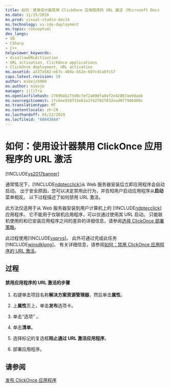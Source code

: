 ```yaml
---
title: 如何：使用设计器禁用 ClickOnce 应用程序的 URL 激活 |Microsoft Docs
ms.date: 11/15/2016
ms.prod: visual-studio-dev14
ms.technology: vs-ide-deployment
ms.topic: conceptual
dev_langs:
- VB
- CSharp
- C++
helpviewer_keywords:
- disallowURLActivation
- URL activation, ClickOnce applications
- ClickOnce deployment, URL activation
ms.assetid: a337a582-e67c-409a-b52e-607cd1a8fc57
caps.latest.revision: 18
author: mikejo5000
ms.author: mikejo
manager: jillfra
ms.openlocfilehash: 27690ab275d0c7ef2a090fa8ef2e42887ae9daeb
ms.sourcegitcommit: 1fc6ee928733e61a1f42782f832ead9f7946d00c
ms.translationtype: MT
ms.contentlocale: zh-CN
ms.lasthandoff: 04/22/2019
ms.locfileid: "60043844"
---
```

# <a name="how-to-disable-url-activation-of-clickonce-applications-by-using-the-designer"></a>如何：使用设计器禁用 ClickOnce 应用程序的 URL 激活
[!INCLUDE[vs2017banner](../includes/vs2017banner.md)]

通常情况下，[!INCLUDE[ndptecclick](../includes/ndptecclick-md.md)]从 Web 服务器安装后立即应用程序会自动启动。 出于安全原因，您可以决定禁用此行为，并告知用户启动应用程序从**启动**菜单相反。 以下过程描述了如何禁用 URL 激活。  
  
 此方法仅适用于从 Web 服务器安装到用户计算机上的 [!INCLUDE[ndptecclick](../includes/ndptecclick-md.md)] 应用程序。 它不能用于仅联机应用程序，可以仅通过使用其 URL 启动。 只能联机使用的和已安装应用程序之间的差异的详细信息，请参阅[选择 ClickOnce 部署策略](../deployment/choosing-a-clickonce-deployment-strategy.md)。  
  
 此过程使用[!INCLUDE[vsprvs](../includes/vsprvs-md.md)]。 此外可通过完成此任务[!INCLUDE[winsdklong](../includes/winsdklong-md.md)]。 有关详细信息，请参阅[如何：禁用 ClickOnce 应用程序的 URL 激活](../deployment/how-to-disable-url-activation-of-clickonce-applications.md)。  
  
## <a name="procedure"></a>过程  
  
#### <a name="to-disable-url-activation-for-your-application"></a>禁用应用程序的 URL 激活的步骤  
  
1. 右键单击项目名称**解决方案资源管理器**，然后单击**属性**。  
  
2. 上**属性**页上，单击**发布**选项卡。  
  
3. 单击“选项” 。  
  
4. 单击**清单**。  
  
5. 选择标记的复选框**阻止通过 URL 激活应用程序**。  
  
6. 部署应用程序。  
  
## <a name="see-also"></a>请参阅  
 [发布 ClickOnce 应用程序](../deployment/publishing-clickonce-applications.md)
